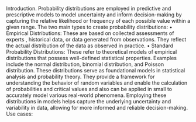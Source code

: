 Introduction.
Probability distributions are employed in predictive and prescriptive models to model uncertainty and inform decision-making by capturing the relative likelihood or frequency of each possible value within a given range.
The two main types to create probability distributions:
•	Empirical Distributions: These are based on collected assessments of experts , historical data, or data generated from observations. They reflect the actual distribution of the data as observed in practice.
•	Standard Probability Distributions: These refer to theoretical models of empirical distributions that possess well-defined statistical properties. Examples include the normal distribution, binomial distribution, and Poisson distribution. These distributions serve as foundational models in statistical analysis and probability theory. They provide a framework for understanding the behavior of random variables and enable the calculation of probabilities and critical values and also can be applied in small to accurately model various real-world phenomena.
Employing these distributions in models helps capture the underlying uncertainty and variability in data, allowing for more informed and reliable decision-making.
Use cases:

